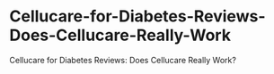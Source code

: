 # Cellucare-for-Diabetes-Reviews-Does-Cellucare-Really-Work
Cellucare for Diabetes Reviews: Does Cellucare Really Work?
